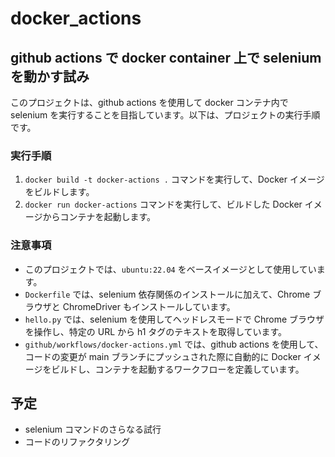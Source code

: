 # docker_actions

## github actions で docker container 上で selenium を動かす試み

このプロジェクトは、github actions を使用して docker コンテナ内で selenium を実行することを目指しています。以下は、プロジェクトの実行手順です。

### 実行手順

1. `docker build -t docker-actions .` コマンドを実行して、Docker イメージをビルドします。
2. `docker run docker-actions` コマンドを実行して、ビルドした Docker イメージからコンテナを起動します。

### 注意事項

* このプロジェクトでは、`ubuntu:22.04` をベースイメージとして使用しています。
* `Dockerfile` では、selenium 依存関係のインストールに加えて、Chrome ブラウザと ChromeDriver もインストールしています。
* `hello.py` では、selenium を使用してヘッドレスモードで Chrome ブラウザを操作し、特定の URL から h1 タグのテキストを取得しています。
* `github/workflows/docker-actions.yml` では、github actions を使用して、コードの変更が main ブランチにプッシュされた際に自動的に Docker イメージをビルドし、コンテナを起動するワークフローを定義しています。


## 予定

* selenium コマンドのさらなる試行
* コードのリファクタリング
